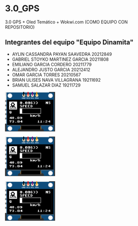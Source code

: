 # 3.0_GPS
3.0 GPS + Oled Temático + Wokwi.com (COMO EQUIPO CON REPOSITORIO)
## Integrantes del equipo "Equipo Dinamita"
* AYLIN CASSANDRA PAYAN SAAVEDRA 20212849
* GABRIEL STOYKO MARTINEZ GARCIA 20211808
* EMILIANO GARCIA CORDERO 20211779
* ALEJANDRO JUSTO GARCIA 20212412
* OMAR GARCIA TORRES 20210567
* BRIAN ULISES NAVA VILLAGRANA 19211692
* SAMUEL SALAZAR DIAZ 19211729

![](imaganes/oled.png)

![](imaganes/oled.png)

![](imaganes/oled.png)
